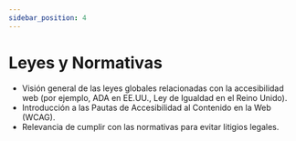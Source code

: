 ```yaml
---
sidebar_position: 4
---
```


# Leyes y Normativas

- Visión general de las leyes globales relacionadas con la accesibilidad web (por ejemplo, ADA en EE.UU., Ley de Igualdad en el Reino Unido).
- Introducción a las Pautas de Accesibilidad al Contenido en la Web (WCAG).
- Relevancia de cumplir con las normativas para evitar litigios legales.
